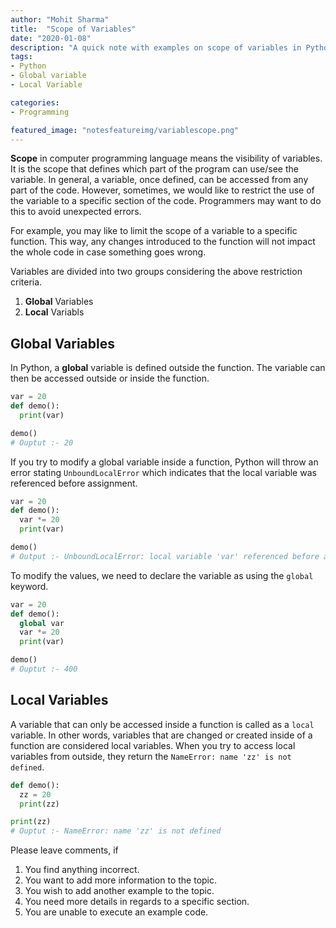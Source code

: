 ```yaml
---
author: "Mohit Sharma"
title:  "Scope of Variables"
date: "2020-01-08"
description: "A quick note with examples on scope of variables in Python."
tags:
- Python
- Global variable
- Local Variable

categories:
- Programming

featured_image: "notesfeatureimg/variablescope.png"
---
```


**Scope** in computer programming language means the visibility of variables. It is the scope that defines which part of the program can use/see the variable. In general, a variable, once defined, can be accessed from any part of the code. However, sometimes, we would like to restrict the use of the variable to a specific section of the code. Programmers may want to do this to avoid unexpected errors.

For example, you may like to limit the scope of a variable to a specific function. This way, any changes introduced to the function will not impact the whole code in case something goes wrong.

Variables are divided into two groups considering the above restriction criteria.

1. **Global** Variables
2. **Local** Variabls

## Global Variables
In Python, a **global** variable is defined outside the function. The variable can then be accessed outside or inside the function.

``` Python
var = 20
def demo():
  print(var)

demo()
# Ouptut :- 20
```
If you try to modify a global variable inside a function, Python will throw an error stating `UnboundLocalError` which indicates that the local variable was referenced before assignment.

``` Python
var = 20
def demo():
  var *= 20
  print(var)

demo()
# Output :- UnboundLocalError: local variable 'var' referenced before assignment
```
To modify the values, we need to declare the variable as using the `global` keyword.

``` Python
var = 20
def demo():
  global var
  var *= 20
  print(var)

demo()
# Ouptut :- 400
```

## Local Variables
A variable that can only be accessed inside a function is called as a `local` variable. In other words, variables that are changed or created inside of a function are considered local variables. When you try to access local variables from outside, they return the `NameError: name 'zz' is not defined`.

``` Python
def demo():
  zz = 20
  print(zz)

print(zz)
# Ouptut :- NameError: name 'zz' is not defined
```

Please leave comments, if
1. You find anything incorrect.
2. You want to add more information to the topic.
3. You wish to add another example to the topic.
4. You need more details in regards to a specific section.
5. You are unable to execute an example code.

